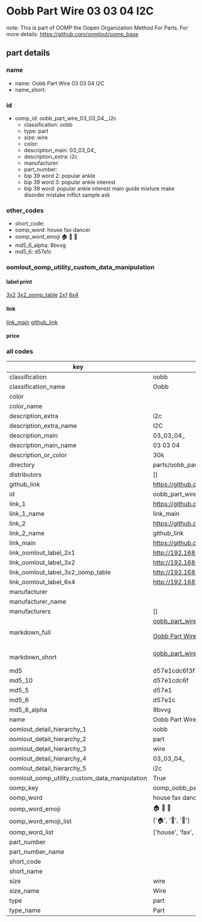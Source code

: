 # Oobb Part Wire 03 03 04  I2C  

note: This is part of OOMP the Oopen Organization Method For Parts. For more details: https://github.com/oomlout/oomp_base

##  part details





### name
* name: Oobb Part Wire 03 03 04  I2C
* name_short: 
### id
* oomp_id: oobb_part_wire_03_03_04__i2c
  * classification: oobb
  * type: part
  * size: wire
  * color: 
  * description_main: 03_03_04_
  * description_extra: i2c
  * manufacturer: 
  * part_number: 
  * bip 39 word 2: popular ankle
  * bip 39 word 3: popular ankle interest
  * bip 39 word: popular ankle interest main guide mixture make disorder mistake inflict sample ask

### other_codes
* short_code: 
* oomp_word: house fax dancer
* oomp_word_emoji :house: :fax: :dancer:
* md5_6_alpha: 8bvvg
* md5_6: d57e1c






### oomlout_oomp_utility_custom_data_manipulation
#### label print
[3x2](http://192.168.1.245:1112/?label=oomp%208bvvg)
[3x2_oomp_table](http://192.168.1.107:1112/?label=oomp%208bvvg)
[2x1](http://192.168.1.242:1112/?label=oomp%208bvvg)
[6x4](http://192.168.1.55:1112/?label=oomp%208bvvg)    

#### link

[link_main](https://github.com/oomlout/oomlout_oomp_current_version_messy/tree/main/parts/oobb_part_wire_03_03_04__i2c) [github_link](https://github.com/oomlout/oomlout_oomp_part_src/tree/main/parts/oobb_part_wire_03_03_04__i2c)                             

#### price







### all codes 
| key | value |  
| --- | --- |  
| classification | oobb |  
| classification_name | Oobb |  
| color |  |  
| color_name |  |  
| description_extra | i2c |  
| description_extra_name | I2C |  
| description_main | 03_03_04_ |  
| description_main_name | 03 03 04  |  
| description_or_color | 30k |  
| directory | parts/oobb_part_wire_03_03_04__i2c |  
| distributors | [] |  
| github_link | https://github.com/oomlout/oomlout_oomp_part_src/tree/main/parts/oobb_part_wire_03_03_04__i2c |  
| id | oobb_part_wire_03_03_04__i2c |  
| link_1 | https://github.com/oomlout/oomlout_oomp_current_version_messy/tree/main/parts/oobb_part_wire_03_03_04__i2c |  
| link_1_name | link_main |  
| link_2 | https://github.com/oomlout/oomlout_oomp_part_src/tree/main/parts/oobb_part_wire_03_03_04__i2c |  
| link_2_name | github_link |  
| link_main | https://github.com/oomlout/oomlout_oomp_current_version_messy/tree/main/parts/oobb_part_wire_03_03_04__i2c |  
| link_oomlout_label_2x1 | http://192.168.1.242:1112/?label=oomp%208bvvg |  
| link_oomlout_label_3x2 | http://192.168.1.245:1112/?label=oomp%208bvvg |  
| link_oomlout_label_3x2_oomp_table | http://192.168.1.107:1112/?label=oomp%208bvvg |  
| link_oomlout_label_6x4 | http://192.168.1.55:1112/?label=oomp%208bvvg |  
| manufacturer |  |  
| manufacturer_name |  |  
| manufacturers | [] |  
| markdown_full | [oobb_part_wire_03_03_04__i2c](https://github.com/oomlout/oomlout_oomp_current_version_messy/tree/main/parts/oobb_part_wire_03_03_04__i2c)<br>[](https://github.com/oomlout/oomlout_oomp_current_version_messy/tree/main/parts/oobb_part_wire_03_03_04__i2c)<br>[Oobb Part Wire 03 03 04  I2C](https://github.com/oomlout/oomlout_oomp_current_version_messy/tree/main/parts/oobb_part_wire_03_03_04__i2c)<br><br> |  
| markdown_short | [oobb_part_wire_03_03_04__i2c](https://github.com/oomlout/oomlout_oomp_current_version_messy/tree/main/parts/oobb_part_wire_03_03_04__i2c)<br><br> |  
| md5 | d57e1cdc6f3f70d23933c864eb424d41 |  
| md5_10 | d57e1cdc6f |  
| md5_5 | d57e1 |  
| md5_6 | d57e1c |  
| md5_6_alpha | 8bvvg |  
| name | Oobb Part Wire 03 03 04  I2C |  
| oomlout_detail_hierarchy_1 | oobb |  
| oomlout_detail_hierarchy_2 | part |  
| oomlout_detail_hierarchy_3 | wire |  
| oomlout_detail_hierarchy_4 | 03_03_04_ |  
| oomlout_detail_hierarchy_5 | i2c |  
| oomlout_oomp_utility_custom_data_manipulation | True |  
| oomp_key | oomp_oobb_part_wire_03_03_04__i2c |  
| oomp_word | house fax dancer |  
| oomp_word_emoji | :house: :fax: :dancer: |  
| oomp_word_emoji_list | [':house:', ':fax:', ':dancer:'] |  
| oomp_word_list | ['house', 'fax', 'dancer'] |  
| part_number |  |  
| part_number_name |  |  
| short_code |  |  
| short_name |  |  
| size | wire |  
| size_name | Wire |  
| type | part |  
| type_name | Part |  

